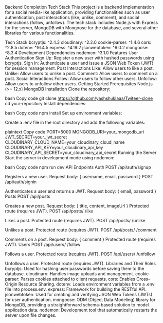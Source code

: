 Backend Completion Tech Stack
This project is a backend implementation for a social media-like application, providing functionalities such as user authentication, post interactions (like, unlike, comment), and social interactions (follow, unfollow). The tech stack includes Node.js with Express for the server, MongoDB with Mongoose for the database, and several other libraries for various functionalities.

Tech Stack
bcryptjs: ^2.4.3
cloudinary: ^2.2.0
cookie-parser: ^1.4.6
cors: ^2.8.5
dotenv: ^16.4.5
express: ^4.19.2
jsonwebtoken: ^9.0.2
mongoose: ^8.3.4
Development Dependencies
nodemon: ^3.1.0
Features
User Authentication
Sign Up: Register a new user with hashed passwords using bcryptjs.
Sign In: Authenticate a user and issue a JSON Web Token (JWT) for session management.
Post Interactions
Like: Allow users to like a post.
Unlike: Allow users to unlike a post.
Comment: Allow users to comment on a post.
Social Interactions
Follow: Allow users to follow other users.
Unfollow: Allow users to unfollow other users.
Getting Started
Prerequisites
Node.js (>= 12.x)
MongoDB
Installation
Clone the repository:

bash
Copy code
git clone https://github.com/yashshuklaaa/Twiteer-clone
cd your-repository
Install dependencies:

bash
Copy code
npm install
Set up environment variables:

Create a .env file in the root directory and add the following variables:

plaintext
Copy code
PORT=5000
MONGODB_URI=your_mongodb_uri
JWT_SECRET=your_jwt_secret
CLOUDINARY_CLOUD_NAME=your_cloudinary_cloud_name
CLOUDINARY_API_KEY=your_cloudinary_api_key
CLOUDINARY_API_SECRET=your_cloudinary_api_secret
Running the Server
Start the server in development mode using nodemon:

bash
Copy code
npm run dev
API Endpoints
Auth
POST /api/auth/signup

Registers a new user.
Request body: { username, email, password }
POST /api/auth/signin

Authenticates a user and returns a JWT.
Request body: { email, password }
Posts
POST /api/posts

Creates a new post.
Request body: { title, content, imageUrl }
Protected route (requires JWT).
POST /api/posts/
/like

Likes a post.
Protected route (requires JWT).
POST /api/posts/
/unlike

Unlikes a post.
Protected route (requires JWT).
POST /api/posts/
/comment

Comments on a post.
Request body: { comment }
Protected route (requires JWT).
Users
POST /api/users/
/follow

Follows a user.
Protected route (requires JWT).
POST /api/users/
/unfollow

Unfollows a user.
Protected route (requires JWT).
Libraries and Their Roles
bcryptjs: Used for hashing user passwords before saving them to the database.
cloudinary: Handles image uploads and management.
cookie-parser: Parses cookies attached to client requests.
cors: Enables Cross-Origin Resource Sharing.
dotenv: Loads environment variables from a .env file into process.env.
express: Framework for building the RESTful API.
jsonwebtoken: Used for creating and verifying JSON Web Tokens (JWTs) for user authentication.
mongoose: ODM (Object Data Modeling) library for MongoDB, providing a straightforward schema-based solution to model application data.
nodemon: Development tool that automatically restarts the server upon file changes.